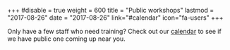 +++
#disable = true
weight = 600
title = "Public workshops"
lastmod = "2017-08-26"
date = "2017-08-26"
link="#calendar"
icon="fa-users"
+++

Only have a few staff who need training? Check out our [calendar](#calendar) to see if we have public one coming up near you.